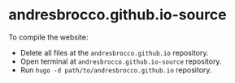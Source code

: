 # andresbrocco.github.io-source
To compile the website:
 - Delete all files at the `andresbrocco.github.io` repository. 
 - Open terminal at `andresbrocco.github.io-source` repository.
 - Run `hugo -d path/to/andresbrocco.github.io` repository.
